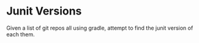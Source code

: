 # Junit Versions
Given a list of git repos all using gradle, attempt to find the junit version of each them.
